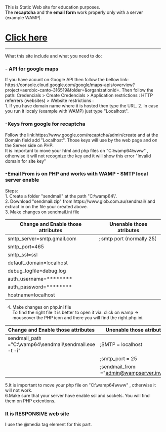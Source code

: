 This is Static Web site for education purposes. <br>
The <b>recaptcha</b> and the <b>email form</b> work properly only with a server (example WAMP).

<h1><a href="https://kara710.github.io">Click here</a></h1>
<hr>
What this site include and what you need to do:
<h3>- API for google maps</h3> 
If you have acount on Google API then follow the bellow link:
https://console.cloud.google.com/google/maps-apis/overview?project=aerobic-canto-316519&folder=&organizationId=. 
Then follow the path: Credencials > Create Credencials > Application restrictions : HTTP referrers (websites) > Website restrictions :<br>
1. If you have domain name where it is hosted then type the URL. 
2. In case you run it localy (example with WAMP) just type "Localhost".


<h3>-Keys from google for recaptcha</h3>
Follow the link:https://www.google.com/recaptcha/admin/create and at the Domain field add "Localhost". Those keys will use by the web page and on the Server side on PHP.<br>
It is important to move your html and php files on "C:\wamp64\www" , otherwise it will not recognize the key and it will show this error "Invalid domain for site key"<br>

<h3>-Email From is on PHP and works with WAMP - SMTP local server enable</h3>
Steps:<br>
1. Create a folder "sendmail" at the path "C:\wamp64\".<br>
2. Download "sendmail.zip" from https://www.glob.com.au/sendmail/ and extract in on the file your created above.<br>
3. Make changes on sendmail.ini file <br>

|Change and Enable those attributes|Unenable those atributes|
|-----|----|
|smtp_server=smtp.gmail.com|; smtp port (normally 25)
|smtp_port=465|
|smtp_ssl=ssl|
|default_domain=localhost|
|debug_logfile=debug.log|
|auth_username=********|
|auth_password=********|
|hostname=localhost|

4. Make changes on php.ini file<br>
To find the right file it is better to open it via: click on wamp -> mouseover the PHP icon and there you will find the right php.ini.

|Change and Enable those attributes|Unenable those atributes|
|-----|----|
|sendmail_path ="C:\wamp64\sendmail\sendmail.exe -t -i"|;SMTP = localhost
| |;smtp_port = 25
| |;sendmail_from ="admin@wampserver.invalid"

5.It is important to move your php file on "C:\wamp64\www" , otherwise it will not work.<br>
6.Make sure that your server have enable ssl and sockets. You will find them on PHP extentions.
 
<h3>It is RESPONSIVE web site</h3>
I use the @media tag element for this part.
